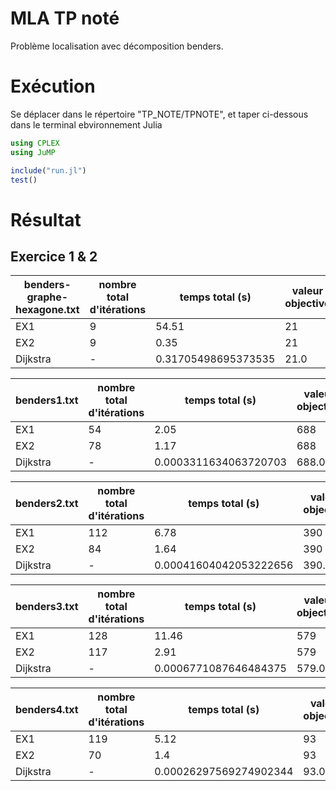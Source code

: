# MLA TP noté
 Problème localisation avec décomposition benders.


# Exécution

Se déplacer dans le répertoire "TP_NOTE/TPNOTE", et taper ci-dessous dans le terminal ebvironnement Julia

```julia
using CPLEX 
using JuMP

include("run.jl")
test() 
```


# Résultat

## Exercice 1 & 2



| benders-graphe-hexagone.txt | nombre total d'itérations  | temps total (s) | valeur objective |
|----------------------------|----------------------------|-----------------|-----------------|
|EX1                         |9                           |54.51             |21              |
|EX2                         |9                           |0.35             |21              |
|Dijkstra                    |-                           |0.31705498695373535             |21.0              |

| benders1.txt | nombre total d'itérations  | temps total (s) | valeur objective |
|----------------------------|----------------------------|-----------------|-----------------|
|EX1                         |54                          |2.05             |688              |
|EX2                         |78                          |1.17             |688              |
|Dijkstra                     |-                           |0.0003311634063720703             |688.0              |

| benders2.txt | nombre total d'itérations  | temps total (s) | valeur objective |
|----------------------------|----------------------------|-----------------|-----------------|
|EX1                         |112                          |6.78             |390              |
|EX2                         |84                          |1.64             |390              |
|Dijkstra                     |-                           |0.00041604042053222656             |390.0              |

| benders3.txt | nombre total d'itérations  | temps total (s) | valeur objective |
|----------------------------|----------------------------|-----------------|-----------------|
|EX1                         |128                          |11.46             |579              |
|EX2                         |117                          |2.91             |579              |
|Dijkstra                     |-                           |0.0006771087646484375             |579.0              |

| benders4.txt | nombre total d'itérations  | temps total (s) | valeur objective |
|----------------------------|----------------------------|-----------------|-----------------|
|EX1                         |119                          |5.12             |93              |
|EX2                         |70                          |1.4             |93              |
|Dijkstra                     |-                           |0.00026297569274902344             |93.0              |
